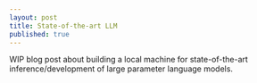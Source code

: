 ```yaml
---
layout: post
title: State-of-the-art LLM
published: true
---
```


WIP blog post about building a local machine for state-of-the-art inference/development of large parameter language models. 
